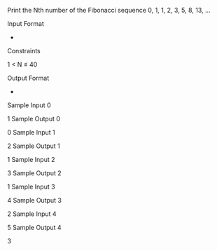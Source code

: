 Print the Nth number of the Fibonacci sequence 0, 1, 1, 2, 3, 5, 8, 13, ...

Input Format

-

Constraints

1 < N ≤ 40

Output Format

-

Sample Input 0

1
Sample Output 0

0
Sample Input 1

2
Sample Output 1

1
Sample Input 2

3
Sample Output 2

1
Sample Input 3

4
Sample Output 3

2
Sample Input 4

5
Sample Output 4

3